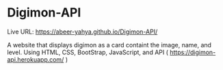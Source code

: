 # Digimon-API

Live URL: https://abeer-yahya.github.io/Digimon-API/

A website that displays digimon as a card containt the image, name, and level.
Using HTML, CSS, BootStrap, JavaScript, and API ( https://digimon-api.herokuapp.com/ )
